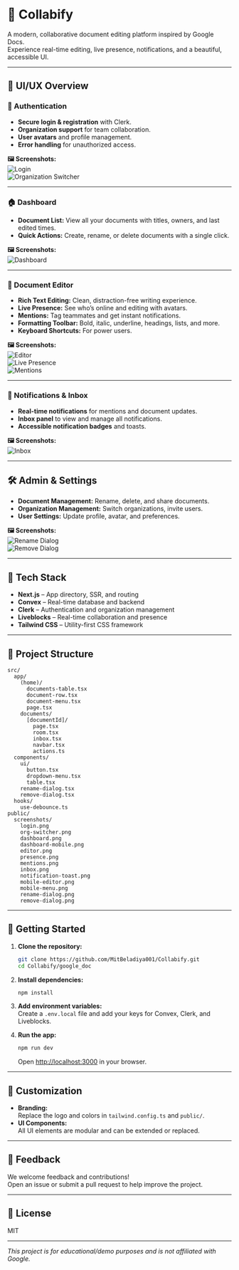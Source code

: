 # 📝 Collabify

A modern, collaborative document editing platform inspired by Google Docs.  
Experience real-time editing, live presence, notifications, and a beautiful, accessible UI.

---

## 🎨 UI/UX Overview

### 🔑 Authentication
- **Secure login & registration** with Clerk.
- **Organization support** for team collaboration.
- **User avatars** and profile management.
- **Error handling** for unauthorized access.

**🖼 Screenshots:**  
![Login](./public/screenshots/login.png)  
![Organization Switcher](./public/screenshots/org-switcher.png)

---

### 🏠 Dashboard
- **Document List:** View all your documents with titles, owners, and last edited times.
- **Quick Actions:** Create, rename, or delete documents with a single click.

**🖼 Screenshots:**  
![Dashboard](./public/screenshots/dashboard.png) 

---

### 📝 Document Editor
- **Rich Text Editing:** Clean, distraction-free writing experience.
- **Live Presence:** See who’s online and editing with avatars.
- **Mentions:** Tag teammates and get instant notifications.
- **Formatting Toolbar:** Bold, italic, underline, headings, lists, and more.
- **Keyboard Shortcuts:** For power users.

**🖼 Screenshots:**  
![Editor](./public/screenshots/editor.png)  
![Live Presence](./public/screenshots/presence.png)  
![Mentions](./public/screenshots/mentions.png)

---

### 🔔 Notifications & Inbox
- **Real-time notifications** for mentions and document updates.
- **Inbox panel** to view and manage all notifications.
- **Accessible notification badges** and toasts.

**🖼 Screenshots:**  
![Inbox](./public/screenshots/inbox.png) 

---

## 🛠️ Admin & Settings

- **Document Management:** Rename, delete, and share documents.
- **Organization Management:** Switch organizations, invite users.
- **User Settings:** Update profile, avatar, and preferences.

**🖼 Screenshots:**  
![Rename Dialog](./public/screenshots/rename.png)  
![Remove Dialog](./public/screenshots/remove.png)

---

## 🚀 Tech Stack

- **Next.js** – App directory, SSR, and routing
- **Convex** – Real-time database and backend
- **Clerk** – Authentication and organization management
- **Liveblocks** – Real-time collaboration and presence
- **Tailwind CSS** – Utility-first CSS framework

---

## 📁 Project Structure

```
src/
  app/
    (home)/
      documents-table.tsx
      document-row.tsx
      document-menu.tsx
      page.tsx
    documents/
      [documentId]/
        page.tsx
        room.tsx
        inbox.tsx
        navbar.tsx
        actions.ts
  components/
    ui/
      button.tsx
      dropdown-menu.tsx
      table.tsx
    rename-dialog.tsx
    remove-dialog.tsx
  hooks/
    use-debounce.ts
public/
  screenshots/
    login.png
    org-switcher.png
    dashboard.png
    dashboard-mobile.png
    editor.png
    presence.png
    mentions.png
    inbox.png
    notification-toast.png
    mobile-editor.png
    mobile-menu.png
    rename-dialog.png
    remove-dialog.png
```

---

## 🏁 Getting Started

1. **Clone the repository:**
   ```bash
   git clone https://github.com/MitBeladiya001/Collabify.git
   cd Collabify/google_doc
   ```

2. **Install dependencies:**
   ```bash
   npm install
   ```

3. **Add environment variables:**  
   Create a `.env.local` file and add your keys for Convex, Clerk, and Liveblocks.

4. **Run the app:**
   ```bash
   npm run dev
   ```
   Open [http://localhost:3000](http://localhost:3000) in your browser.

---

## 📝 Customization

- **Branding:**  
  Replace the logo and colors in `tailwind.config.ts` and `public/`.
- **UI Components:**  
  All UI elements are modular and can be extended or replaced.

---

## 📣 Feedback

We welcome feedback and contributions!  
Open an issue or submit a pull request to help improve the project.

---

## 📄 License

MIT

---

*This project is for educational/demo purposes and is not affiliated with Google.*
